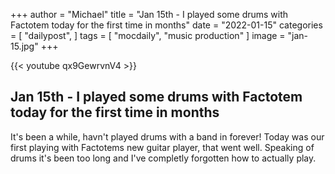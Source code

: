 +++
author = "Michael"
title = "Jan 15th - I played some drums with Factotem today for the first time in months"
date = "2022-01-15"
categories = [
  "dailypost",
]
tags = [
  "mocdaily",
  "music production"
]
image = "jan-15.jpg"
+++

{{< youtube qx9GewrvnV4 >}}

## Jan 15th - I played some drums with Factotem today for the first time in months
It's been a while, havn't played drums with a band in forever! Today was our first playing with Factotems new guitar player, that went well. Speaking of drums it's been too long and I've completly forgotten how to actually play.